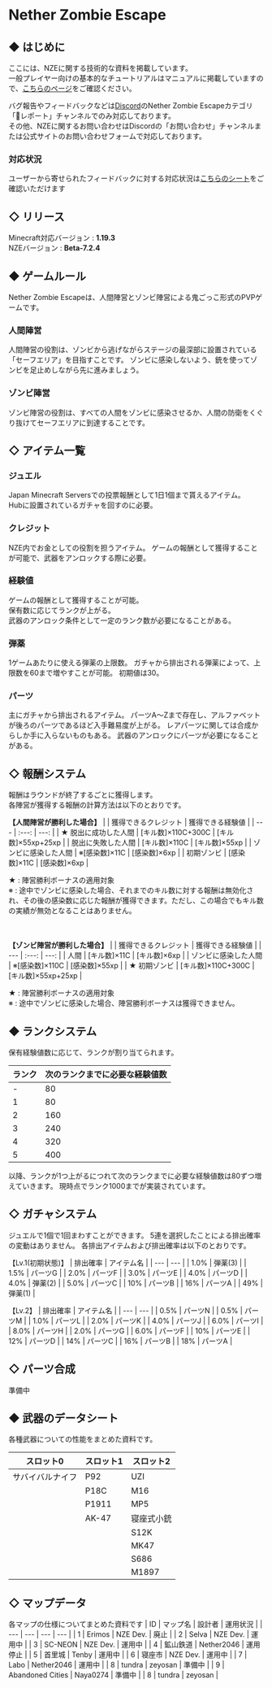 # Nether Zombie Escape

## ◆ はじめに
ここには、NZEに関する技術的な資料を掲載しています。  
一般プレイヤー向けの基本的なチュートリアルはマニュアルに掲載していますので、[こちらのページ](https://www.nether-server.net/dl/Z230301V1.pdf)をご確認ください。

バグ報告やフィードバックなどは[Discord](https://discord.com/invite/usCudBs55t)のNether Zombie Escapeカテゴリ「🧪レポート」チャンネルでのみ対応しております。<br>その他、NZEに関するお問い合わせはDiscordの「お問い合わせ」チャンネルまたは公式サイトのお問い合わせフォームで対応しております。

### 対応状況
ユーザーから寄せられたフィードバックに対する対応状況は[こちらのシート](https://docs.google.com/spreadsheets/d/1gh0A2_vKEFRfTISTMKqQTIkM6ZYD6IE546soV9pxe8w/edit#gid=0)をご確認いただけます

## ◇ リリース
Minecraft対応バージョン : **1.19.3**<br>
NZEバージョン : **Beta-7.2.4**<br>

## ◆ ゲームルール
Nether Zombie Escapeは、人間陣営とゾンビ陣営による鬼ごっこ形式のPVPゲームです。

### 人間陣営
人間陣営の役割は、ゾンビから逃げながらステージの最深部に設置されている「セーフエリア」を目指すことです。
ゾンビに感染しないよう、銃を使ってゾンビを足止めしながら先に進みましょう。

### ゾンビ陣営
ゾンビ陣営の役割は、すべての人間をゾンビに感染させるか、人間の防衛をくぐり抜けてセーフエリアに到達することです。

## ◇ アイテム一覧

### ジュエル
Japan Minecraft Serversでの投票報酬として1日1個まで貰えるアイテム。  
Hubに設置されているガチャを回すのに必要。

### クレジット
NZE内でお金としての役割を担うアイテム。 
ゲームの報酬として獲得することが可能で、武器をアンロックする際に必要。

### 経験値
ゲームの報酬として獲得することが可能。  
保有数に応じてランクが上がる。  
武器のアンロック条件として一定のランク数が必要になることがある。

### 弾薬
1ゲームあたりに使える弾薬の上限数。
ガチャから排出される弾薬によって、上限数を60まで増やすことが可能。
初期値は30。

### パーツ
主にガチャから排出されるアイテム。
パーツA〜Zまで存在し、アルファベットが後ろのパーツであるほど入手難易度が上がる。
レアパーツに関しては合成からしか手に入らないものもある。
武器のアンロックにパーツが必要になることがある。

## ◇ 報酬システム
報酬はラウンドが終了するごとに獲得します。  
各陣営が獲得する報酬の計算方法は以下のとおりです。

**【人間陣営が勝利した場合】**
|  | 獲得できるクレジット | 獲得できる経験値 |
| --- | :---: | ---: |
| ★ 脱出に成功した人間 | [キル数]×110C+300C | [キル数]×55xp+25xp |
| 脱出に失敗した人間 | [キル数]×110C | [キル数]×55xp |
| ゾンビに感染した人間 | ※[感染数]×11C | [感染数]×6xp |
| 初期ゾンビ | [感染数]×11C | [感染数]×6xp |

★ : 陣営勝利ボーナスの適用対象  
※ : 途中でゾンビに感染した場合、それまでのキル数に対する報酬は無効化され、その後の感染数に応じた報酬が獲得できます。ただし、この場合でもキル数の実績が無効となることはありません。  
<br><br>

**【ゾンビ陣営が勝利した場合】**
|  | 獲得できるクレジット | 獲得できる経験値 |
| --- | :---: | ---: |
| 人間 | [キル数]×11C | [キル数]×6xp |
| ゾンビに感染した人間 | ※[感染数]×110C | [感染数]×55xp |
| ★ 初期ゾンビ | [キル数]×110C+300C | [キル数]×55xp+25xp |

★ : 陣営勝利ボーナスの適用対象  
※ : 途中でゾンビに感染した場合、陣営勝利ボーナスは獲得できません。


## ◆ ランクシステム
保有経験値数に応じて、ランクが割り当てられます。  

| ランク | 次のランクまでに必要な経験値数 |
| --- | --- |
| - | 80 |
| 1 | 80 |
| 2 | 160 |
| 3 | 240 |
| 4 | 320 |
| 5 | 400 |

以降、ランクが1つ上がるにつれて次のランクまでに必要な経験値数は80ずつ増えていきます。
現時点でランク1000までが実装されています。


## ◇ ガチャシステム
ジュエルで1個で1回まわすことができます。
5連を選択したことによる排出確率の変動はありません。 
各排出アイテムおよび排出確率は以下のとおりです。

【Lv.1(初期状態)】
| 排出確率 | アイテム名 |
| --- | --- |
| 1.0% | 弾薬(3) |
| 1.5% | パーツG |
| 2.0% | パーツF |
| 3.0% | パーツE |
| 4.0% | パーツD |
| 4.0% | 弾薬(2) |
| 5.0% | パーツC |
| 10% | パーツB |
| 16% | パーツA |
| 49% | 弾薬(1) |

【Lv.2】
| 排出確率 | アイテム名 |
| --- | --- |
| 0.5% | パーツN |
| 0.5% | パーツM |
| 1.0% | パーツL |
| 2.0% | パーツK |
| 4.0% | パーツJ |
| 6.0% | パーツI |
| 8.0% | パーツH |
| 2.0% | パーツG |
| 6.0% | パーツF |
| 10% | パーツE |
| 12% | パーツD |
| 14% | パーツC |
| 16% | パーツB |
| 18% | パーツA |

## ◇ パーツ合成
準備中

## ◆ 武器のデータシート
各種武器についての性能をまとめた資料です。

| スロット0 | スロット1 | スロット2 |
| --- | --- | --- |
| サバイバルナイフ | P92 | UZI |
|| P18C | M16 |
|| P1911 | MP5 |
|| AK-47 | 寝座式小銃 |
||| S12K |
||| MK47 |
||| S686 |
||| M1897 |

## ◇ マップデータ
各マップの仕様についてまとめた資料です
| ID | マップ名 | 設計者 | 運用状況 |
| --- | --- | --- | --- |
| 1 | Erimos | NZE Dev. | 廃止 |
| 2 | Selva | NZE Dev. | 運用中 |
| 3 | SC-NEON | NZE Dev. | 運用中 |
| 4 | 鉱山鉄道 | Nether2046 | 運用停止 |
| 5 | 首里城 | Tenby | 運用中 |
| 6 | 寝座市 | NZE Dev. | 運用中 |
| 7 | Labo | Nether2046 | 運用中 |
| 8 | tundra | zeyosan | 準備中 |
| 9 | Abandoned Cities | Naya0274 | 準備中 |
| 8 | tundra | zeyosan |
